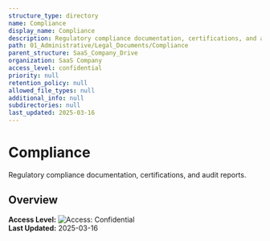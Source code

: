 ```yaml
---
structure_type: directory
name: Compliance
display_name: Compliance
description: Regulatory compliance documentation, certifications, and audit reports.
path: 01_Administrative/Legal_Documents/Compliance
parent_structure: SaaS_Company_Drive
organization: SaaS Company
access_level: confidential
priority: null
retention_policy: null
allowed_file_types: null
additional_info: null
subdirectories: null
last_updated: 2025-03-16
---
```


# Compliance

Regulatory compliance documentation, certifications, and audit reports.

## Overview

**Access Level:** ![Access: Confidential](https://img.shields.io/badge/Access-Confidential-red)  
**Last Updated:** 2025-03-16  
